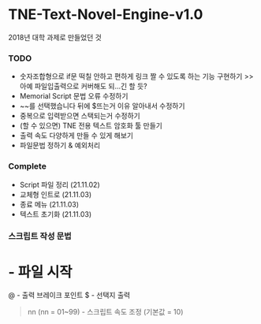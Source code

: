 # TNE-Text-Novel-Engine-v1.0

2018년 대학 과제로 만들었던 것

### TODO 
- 숫자조합형으로 if문 떡칠 안하고 편하게 링크 짤 수 있도록 하는 기능 구현하기 >> 아예 파일입출력으로 커버해도 되...긴 할 듯?
- Memorial Script 문법 오류 수정하기
- ~~를 선택했습니다 뒤에 $뜨는거 이유 알아내서 수정하기 
- 중복으로 입력받으면 스택되는거 수정하기 
- (할 수 있으면) TNE 전용 텍스트 암호화 툴 만들기
- 출력 속도 다양하게 만들 수 있게 해보기
- 파일문법 정하기 & 예외처리

### Complete
- Script 파일 정리 (21.11.02)
- 교체형 인트로 (21.11.03) 
- 종료 메뉴 (21.11.03)
- 텍스트 초기화 (21.11.03)

### 스크립트 작성 문법
  # - 파일 시작 
  @ - 출력 브레이크 포인트
  $ - 선택지 출력 
  >nn (nn = 01~99) - 스크립트 속도 조정 (기본값 = 10)